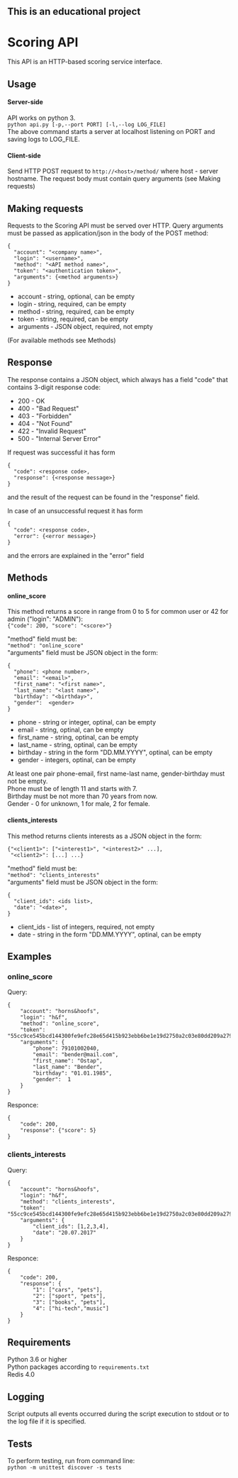 This is an educational project
---

# Scoring API
This API is an HTTP-based scoring service interface. 

## Usage
#### Server-side
API works on python 3.  
```python api.py [-p,--port PORT] [-l,--log LOG_FILE]```  
The above command starts a server at localhost listening on PORT and saving logs to LOG_FILE. 

#### Client-side
Send HTTP POST request to ```http://<host>/method/``` where host - server hostname.   The request body must contain query arguments (see Making requests) 

## Making requests
Requests to the Scoring API must be served over HTTP.
Query arguments must be passed as application/json in the body of the POST method:  
```
{
  "account": "<company name>",
  "login": "<username>",
  "method": "<API method name>",
  "token": "<authentication token>", 
  "arguments": {<method arguments>}
}
```  
* account ‑ string, optional, can be empty
* login ‑ string, required, can be empty
* method ‑ string, required, can be empty
* token ‑ string, required, can be empty
* arguments ‑ JSON object, required, not empty  

(For available methods see Methods)


## Response
The response contains a JSON object, which always has a field "code" that contains 3-digit response code:  
* 200 - OK
* 400 - "Bad Request"
* 403 - "Forbidden"
* 404 - "Not Found"
* 422 - "Invalid Request"
* 500 - "Internal Server Error"

If request was successful it has form  
```
{  
  "code": <response code>,   
  "response": {<response message>}  
}  
```  
аnd the result of the request can be found in the "response" field.

In case of an unsuccessful request  it has form  
```
{  
  "code": <response code>,   
  "error": {<error message>}  
}  
```  
and the errors are explained in the "error" field


## Methods
#### online_score
This method returns a score in range from 0 to 5 for common user or 42 for admin ("login": "ADMIN"):  
```{"code": 200, "score": "<score>"}```

"method" field must be:  
```"method": "online_score"```  
"arguments" field must be JSON object in the form:
```
{  
  "phone": <phone number>,
  "email": "<email>",
  "first_name": "<first name>",
  "last_name": "<last name>",
  "birthday": "<birthday>",
  "gender":  <gender>
}  
```  
* phone - string or integer, optinal, can be empty
* email - string, optinal, can be empty
* first_name - string, optinal, can be empty
* last_name - string, optinal, can be empty
* birthday - string in the form "DD.MM.YYYY", optinal, can be empty
* gender - integers, optinal, can be empty  

At least one pair phone-email, first name-last name, gender-birthday must not be empty.  
Phone must be of length 11 and starts with 7.  
Birthday must be not more than 70 years from now.  
Gender - 0 for unknown, 1 for male, 2 for female.
  
#### clients_interests
This method returns clients interests as a JSON object in the form:  
```
{"<client1>": ["<interest1>", "<interest2>" ...], 
 "<client2>": [...] ...}
```

"method" field must be:  
```"method": "clients_interests"```  
"arguments" field must be JSON object in the form:
```
{  
  "client_ids": <ids list>,
  "date": "<date>",
}  
```  
* client_ids - list of integers, required, not empty
* date - string in the form "DD.MM.YYYY", optinal, can be empty


## Examples
### online_score
Query:
```
{
    "account": "horns&hoofs",
    "login": "h&f",
    "method": "online_score",
    "token": "55cc9ce545bcd144300fe9efc28e65d415b923ebb6be1e19d2750a2c03e80dd209a27954dca045e5bb12418e7d89b6d718a9e35af34e14e1d5bcd5a08f21fc95", 
    "arguments": {  
        "phone": 79101002040,
        "email": "bender@mail.com",
        "first_name": "Ostap",
        "last_name": "Bender",
        "birthday": "01.01.1985",
        "gender":  1
    }  
}
``` 

Responce:
```
{
    "code": 200,
    "response": {"score": 5}
}
```

### clients_interests
Query:
```
{
    "account": "horns&hoofs",
    "login": "h&f",
    "method": "clients_interests",
    "token": "55cc9ce545bcd144300fe9efc28e65d415b923ebb6be1e19d2750a2c03e80dd209a27954dca045e5bb12418e7d89b6d718a9e35af34e14e1d5bcd5a08f21fc95", 
    "arguments": {  
        "client_ids": [1,2,3,4],
        "date": "20.07.2017"
    }  
}
``` 

Responce:
```
{
    "code": 200,
    "response": {
        "1": ["cars", "pets"],
        "2": ["sport", "pets"],
        "3": ["books", "pets"],
        "4": ["hi-tech","music"]
    }
}
```

## Requirements
Python 3.6 or higher  
Python packages according to `requirements.txt`  
Redis 4.0

## Logging
Script outputs all events occurred during the script execution to stdout or to the log file if it is specified.

## Tests 
To perform testing, run from command line:  
`python -m unittest discover -s tests`

